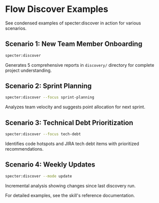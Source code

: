 # Flow Discover Examples

See condensed examples of specter:discover in action for various scenarios.

## Scenario 1: New Team Member Onboarding

```bash
specter:discover
```

Generates 5 comprehensive reports in `discovery/` directory for complete project understanding.

## Scenario 2: Sprint Planning

```bash
specter:discover --focus sprint-planning
```

Analyzes team velocity and suggests point allocation for next sprint.

## Scenario 3: Technical Debt Prioritization

```bash
specter:discover --focus tech-debt
```

Identifies code hotspots and JIRA tech debt items with prioritized recommendations.

## Scenario 4: Weekly Updates

```bash
specter:discover --mode update
```

Incremental analysis showing changes since last discovery run.

For detailed examples, see the skill's reference documentation.
